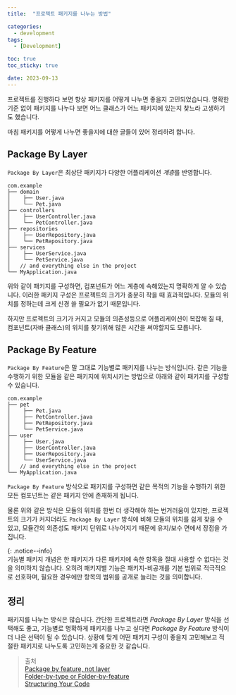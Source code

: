 ```yaml
---
title:  "프로젝트 패키지를 나누는 방법"

categories:
  - development
tags:
  - [Development]

toc: true
toc_sticky: true

date: 2023-09-13
---
```


프로젝트를 진행하다 보면 항상 패키지를 어떻게 나누면 좋을지 고민되었습니다. 명확한 기준 없이 패키지를 나누다 보면 어느 클래스가 어느 패키지에 있는지 찾느라 고생하기도 했습니다.

마침 패키지를 어떻게 나누면 좋을지에 대한 글들이 있어 정리하려 합니다.

## Package By Layer

`Package By Layer`은 최상단 패키지가 다양한 어플리케이션 *계층*를 반영합니다. 

```
com.example
├── domain
│    ├── User.java
│    └── Pet.java
├── controllers
│    ├── UserController.java
│    └── PetController.java
├── repositories
│    ├── UserRepository.java
│    └── PetRepository.java
├── services
│    ├── UserService.java
│    └── PetService.java
│   // and everything else in the project
└── MyApplication.java
```

위와 같이 패키지를 구성하면, 컴포넌트가 어느 계층에 속해있는지 명확하게 알 수 있습니다. 이러한 패키지 구성은 프로젝트의 크기가 충분히 작을 때 효과적입니다. 모듈의 위치를 정하는데 크게 신경 쓸 필요가 없기 때문입니다.

하지만 프로젝트의 크기가 커지고 모듈의 의존성등으로 어플리케이션이 복잡해 질 때, 컴포넌트(자바 클래스)의 위치를 찾기위해 많은 시간을 써야할지도 모릅니다.

## Package By Feature

`Package By Feature`은 말 그대로 기능별로 패키지를 나누는 방식입니다. 같은 기능을 수행하기 위한 모듈을 같은 패키지에 위치시키는 방법으로 아래와 같이 패키지를 구성할 수 있습니다. 

```
com.example
├── pet
│    ├── Pet.java
│    ├── PetController.java
│    ├── PetRepository.java
│    └── PetService.java
├── user
│    ├── User.java
│    ├── UserController.java
│    ├── UserRepository.java
│    └── UserService.java
│   // and everything else in the project
└── MyApplication.java
```

`Package By Feature` 방식으로 패키지를 구성하면 같은 목적의 기능을 수행하기 위한 모든 컴포넌트는 같은 패키지 안에 존재하게 됩니다. 

물론 위와 같은 방식은 모듈의 위치를 한번 더 생각해야 하는 번거러움이 있지만, 프로젝트의 크기가 커지더라도 `Package By Layer` 방식에 비해 모듈의 위치를 쉽게 찾을 수 있고, 모듈간의 의존성도 패키지 단위로 나누어지기 때문에 유지/보수 면에서 장점을 가집니다.

{: .notice--info}  
기능별 패키지 개념은 한 패키지가 다른 패키지에 속한 항목을 절대 사용할 수 없다는 것을 의미하지 않습니다. 오히려 패키지별 기능은 패키지-비공개를 기본 범위로 적극적으로 선호하며, 필요한 경우에만 항목의 범위를 공개로 늘리는 것을 의미합니다.

## 정리

패키지를 나누는 방식은 많습니다. 간단한 프로젝트라면 *Package By Layer* 방식을 선택해도 좋고, 기능별로 명확하게 패키지를 나누고 싶다면 *Package By Feature* 방식이 더 나은 선택이 될 수 있습니다. 상황에 맞게 어떤 패키지 구성이 좋을지 고민해보고 적절한 패키지로 나누도록 고민하는게 중요한 것 같습니다.

> 출처  
> [Package by feature, not layer](http://www.javapractices.com/topic/TopicAction.do?Id=205)  
> [Folder-by-type or Folder-by-feature](https://softwareengineering.stackexchange.com/questions/338597/folder-by-type-or-folder-by-feature?utm_medium=organic&utm_source=google_rich_qa&utm_campaign=google_rich_qa)  
> [Structuring Your Code](https://softwareengineering.stackexchange.com/questions/338597/folder-by-type-or-folder-by-feature)
